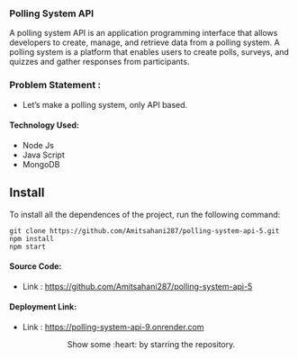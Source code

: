 ### Polling System API

A polling system API is an application programming interface that allows developers to create, manage, and retrieve data from a polling system. A polling system is a platform that enables users to create polls, surveys, and quizzes and gather responses from participants.

### Problem Statement : 
 - Let’s make a polling system, only API based.
 
#### Technology Used:
 - Node Js
 - Java Script
 - MongoDB
 

 ## Install

To install all the dependences of the project, run the following command:

    git clone https://github.com/Amitsahani287/polling-system-api-5.git
    npm install
    npm start


#### Source Code:
 - Link : https://github.com/Amitsahani287/polling-system-api-5


#### Deployment Link:
 - Link : https://polling-system-api-9.onrender.com



<p align="center">
  Show some :heart: by starring the repository.
</p>





